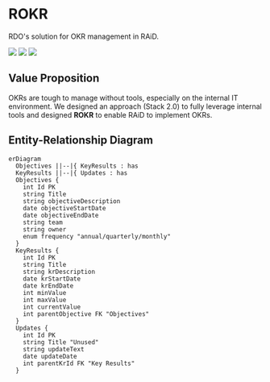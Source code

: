 # ROKR
RDO's solution for OKR management in RAiD.

<p>
  <img src="https://badges.aleen42.com/src/javascript.svg">
  <img src="https://badges.aleen42.com/src/react.svg">
  <img src="https://badges.aleen42.com/src/react-router.svg">
</p>

## Value Proposition
OKRs are tough to manage without tools, especially on the internal IT environment. We designed an approach (Stack 2.0) to fully leverage internal tools and designed **ROKR** to enable RAiD to implement OKRs.

## Entity-Relationship Diagram

```mermaid
erDiagram
  Objectives ||--|{ KeyResults : has
  KeyResults ||--|{ Updates : has
  Objectives {
    int Id PK
    string Title
    string objectiveDescription
    date objectiveStartDate
    date objectiveEndDate
    string team
    string owner
    enum frequency "annual/quarterly/monthly"
  }
  KeyResults {
    int Id PK
    string Title
    string krDescription
    date krStartDate
    date krEndDate
    int minValue
    int maxValue
    int currentValue
    int parentObjective FK "Objectives"
  }
  Updates {
    int Id PK
    string Title "Unused"
    string updateText
    date updateDate
    int parentKrId FK "Key Results"
  }
```